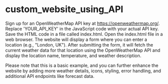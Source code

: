 # custom_website_using_API
Sign up for an OpenWeatherMap API key at https://openweathermap.org/.
Replace 'YOUR_API_KEY' in the JavaScript code with your actual API key.
Save the HTML code in a file called index.html.
Open the index.html file in a web browser.
The website will display a form where you can enter a location (e.g., "London, UK"). After submitting the form, it will fetch the current weather data for that location using the OpenWeatherMap API and display the location name, temperature, and weather description.

Please note that this is a basic example, and you can further enhance the website by adding more weather details, icons, styling, error handling, and additional API endpoints like forecast data.
